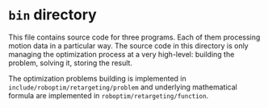 `bin` directory
===============

This file contains source code for three programs. Each of them
processing motion data in a particular way. The source code in this
directory is only managing the optimization process at a very
high-level: building the problem, solving it, storing the result.

The optimization problems building is implemented in
`include/roboptim/retargeting/problem` and underlying mathematical
formula are implemented in `roboptim/retargeting/function`.
